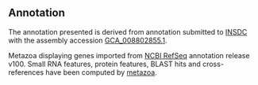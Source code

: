 **Annotation**
----------

The annotation presented is derived from annotation submitted to
[INSDC](http://www.insdc.org) with the assembly accession [GCA\_008802855.1](http://www.ebi.ac.uk/ena/data/view/GCA_008802855.1).

Metazoa displaying genes imported from [NCBI RefSeq](https://www.ncbi.nlm.nih.gov/genome/annotation_euk/Photinus_pyralis/100) annotation release v100.
Small RNA features, protein features, BLAST hits and cross-references have been
computed by [metazoa](https://metazoa.ensembl.org/info/genome/annotation/index.html).
